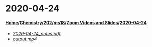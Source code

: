 # 2020-04-24
#### [Home](../../../../..)\/[Chemistry](../../../..)\/[202](../../..)\/[ms18](../..)\/[Zoom Videos and Slides](..)\/[2020-04-24]()
- [_2020-04-24_notes.pdf_](2020-04-24_notes.pdf)
- [_output.mp4_](output.mp4)
